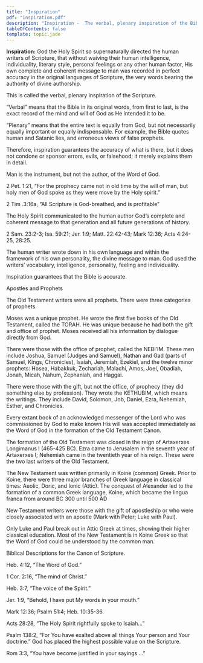 ```yaml
---
title: "Inspiration"
pdf: "inspiration.pdf"
description: "Inspiration -  The verbal, plenary inspiration of the Bible."
tableOfContents: false
template: topic.jade
---
```


**Inspiration:** God the Holy Spirit so supernaturally directed the
human writers of Scripture, that without waiving their human
intelligence, individuality, literary style, personal feelings or any
other human factor, His own complete and coherent message to man was
recorded in perfect accuracy in the original languages of Scripture, the
very words bearing the authority of divine authorship.

This is called the verbal, plenary inspiration of the Scripture.

“Verbal” means that the Bible in its original words, from first to last,
is the exact record of the mind and will of God as He intended it to be.

“Plenary” means that the entire text is equally from God, but not
necessarily equally important or equally indispensable. For example, the
Bible quotes human and Satanic lies, and erroneous views of false
prophets.

Therefore, inspiration guarantees the accuracy of what is there, but it
does not condone or sponsor errors, evils, or falsehood; it merely
explains them in detail.

Man is the instrument, but not the author, of the Word of God.

2 Pet. 1:21, “For the prophecy came not in old time by the will of man,
but holy men of God spoke as they were move by the Holy spirit.”

2 Tim .3:16a, “All Scripture is God-breathed, and is profitable”

The Holy Spirit communicated to the human author God’s complete and
coherent message to that generation and all future generations of
history.

2 Sam. 23:2-3; Isa. 59:21; Jer. 1:9; Matt. 22:42-43; Mark 12:36; Acts
4:24-25, 28:25.

The human writer wrote down in his own language and within the framework
of his own personality, the divine message to man. God used the writers’
vocabulary, intelligence, personality, feeling and individuality.

Inspiration guarantees that the Bible is accurate.

Apostles and Prophets

The Old Testament writers were all prophets. There were three categories
of prophets.

Moses was a unique prophet. He wrote the first five books of the Old
Testament, called the TORAH. He was unique because he had both the gift
and office of prophet. Moses received all his information by dialogue
directly from God.

There were those with the office of prophet, called the NEBI’IM. These
men include Joshua, Samuel (Judges and Samuel), Nathan and Gad (parts of
Samuel, Kings, Chronicles), Isaiah, Jeremiah, Ezekiel, and the twelve
minor prophets: Hosea, Habakkuk, Zechariah, Malachi, Amos, Joel,
Obadiah, Jonah, Micah, Nahum, Zephaniah, and Haggai.

There were those with the gift, but not the office, of prophecy (they
did something else by profession). They wrote the KETHUBIM, which means
the writings. They include David, Solomon, Job, Daniel, Ezra, Nehemiah,
Esther, and Chronicles.

Every extant book of an acknowledged messenger of the Lord who was
commissioned by God to make known His will was accepted immediately as
the Word of God in the formation of the Old Testament Canon.

The formation of the Old Testament was closed in the reign of Artaxerxes
Longimanus I (465-425 BC). Ezra came to Jerusalem in the seventh year of
Artaxerxes I; Nehemiah came in the twentieth year of his reign. These
were the two last writers of the Old Testament.

The New Testament was written primarily in Koine (common) Greek. Prior
to Koine, there were three major branches of Greek language in classical
times: Aeolic, Doric, and Ionic (Attic). The conquest of Alexander led
to the formation of a common Greek language, Koine, which became the
lingua franca from around BC 300 until 500 AD

New Testament writers were those with the gift of apostleship or who
were closely associated with an apostle (Mark with Peter; Luke with
Paul).

Only Luke and Paul break out in Attic Greek at times, showing their
higher classical education. Most of the New Testament is in Koine Greek
so that the Word of God could be understood by the common man.

Biblical Descriptions for the Canon of Scripture.

Heb. 4:12, “The Word of God.”

1 Cor. 2:16, “The mind of Christ.”

Heb. 3:7, “The voice of the Spirit.”

Jer. 1:9, “Behold, I have put My words in your mouth.”

Mark 12:36; Psalm 51:4; Heb. 10:35-36.

Acts 28:28, “The Holy Spirit rightfully spoke to Isaiah…”

Psalm 138:2, “For You have exalted above all things Your person and Your
doctrine.” God has placed the highest possible value on the Scripture.

Rom 3:3, “You have become justified in your sayings …”

